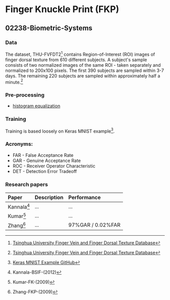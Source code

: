 # Finger Knuckle Print (FKP)
## 02238-Biometric-Systems



### Data

The dataset, THU-FVFDT2[^data] contains Region-of-Interest (ROI) images of finger dorsal texture from 610 different subjects. A subject's sample consists of two normalized images of the same ROI - taken separately and normalized to 200x100 pixels. The first 390 subjects are sampled within 3-7 days. The remaining 220 subjects are sampled within approximately half a minute.[^data]

### Pre-processing
* [histogram equalization](https://scikit-image.org/docs/dev/auto_examples/color_exposure/plot_equalize.html)


### Training
Training is based loosely on Keras MNIST example[^mnist].

### Acronyms:
* FAR - False Acceptance Rate
* GAR - Genuine Acceptance Rate
* ROC - Receiver Operator Characteristic
* DET - Detection Error Tradeoff


### Research papers

| Paper | Description     | Performance     |
| :------------- | :------------- | :------------- |
| Kannala[^1] |...|...|
| Kumar[^2]   |...|...|
| Zhang[^3]   |...|     97%GAR / 0.02%FAR |




[^1]: Kannala-BSIF-(2012)
[^2]: Kumar-FK-(2009)
[^3]: Zhang-FKP-(2009)
[^data]: [Tsinghua University Finger Vein and Finger Dorsal Texture Database](http://www.sigs.tsinghua.edu.cn/labs/vipl/thu-fvfdt.html)
[^mnist]: [Keras MNIST Example GitHub](https://github.com/keras-team/keras/blob/master/examples/mnist_cnn.py)
